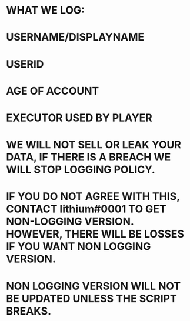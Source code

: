 # WHAT WE LOG:
# USERNAME/DISPLAYNAME
# USERID
# AGE OF ACCOUNT
# EXECUTOR USED BY PLAYER
# WE WILL NOT SELL OR LEAK YOUR DATA, IF THERE IS A BREACH WE WILL STOP LOGGING POLICY.
# IF YOU DO NOT AGREE WITH THIS, CONTACT lithium#0001 TO GET NON-LOGGING VERSION. HOWEVER, THERE WILL BE LOSSES IF YOU WANT NON LOGGING VERSION.
# NON LOGGING VERSION WILL NOT BE UPDATED UNLESS THE SCRIPT BREAKS.
